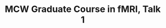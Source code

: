 ---
title: "MCW Graduate Course in fMRI, Talk 1"
project_id: 
conf_date: 2007-01-06
conference_id: ""
presenters:
   - peter_bandettini
summary: "<p>MCW Graduate Course in fMRI, Talk 1, Milwaukee, WI</p>"
file: /assets/presentations/T200.ppt
filename: T200.ppt
layout: presentation
---